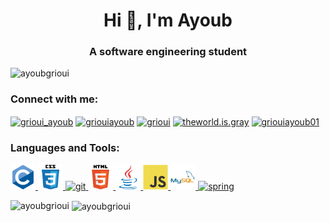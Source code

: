 <h1 align="center">Hi 👋, I'm Ayoub</h1>
<h3 align="center">A software engineering student</h3>

<p align="left"> <img src="https://komarev.com/ghpvc/?username=ayoubgrioui&label=Profile%20views&color=0e75b6&style=flat" alt="ayoubgrioui" /> </p>

<h3 align="left">Connect with me:</h3>
<p align="left">
<a href="https://twitter.com/grioui_ayoub" target="blank"><img align="center" src="https://raw.githubusercontent.com/rahuldkjain/github-profile-readme-generator/master/src/images/icons/Social/twitter.svg" alt="grioui_ayoub" height="30" width="40" /></a>
<a href="https://linkedin.com/in/griouiayoub" target="blank"><img align="center" src="https://raw.githubusercontent.com/rahuldkjain/github-profile-readme-generator/master/src/images/icons/Social/linked-in-alt.svg" alt="griouiayoub" height="30" width="40" /></a>
<a href="https://fb.com/grioui" target="blank"><img align="center" src="https://raw.githubusercontent.com/rahuldkjain/github-profile-readme-generator/master/src/images/icons/Social/facebook.svg" alt="grioui" height="30" width="40" /></a>
<a href="https://instagram.com/theworld.is.gray" target="blank"><img align="center" src="https://raw.githubusercontent.com/rahuldkjain/github-profile-readme-generator/master/src/images/icons/Social/instagram.svg" alt="theworld.is.gray" height="30" width="40" /></a>
<a href="https://www.hackerrank.com/griouiayoub01" target="blank"><img align="center" src="https://raw.githubusercontent.com/rahuldkjain/github-profile-readme-generator/master/src/images/icons/Social/hackerrank.svg" alt="griouiayoub01" height="30" width="40" /></a>
</p>

<h3 align="left">Languages and Tools:</h3>
<p align="left"> <a href="https://www.cprogramming.com/" target="_blank"> <img src="https://raw.githubusercontent.com/devicons/devicon/master/icons/c/c-original.svg" alt="c" width="40" height="40"/> </a> <a href="https://www.w3schools.com/css/" target="_blank"> <img src="https://raw.githubusercontent.com/devicons/devicon/master/icons/css3/css3-original-wordmark.svg" alt="css3" width="40" height="40"/> </a> <a href="https://git-scm.com/" target="_blank"> <img src="https://www.vectorlogo.zone/logos/git-scm/git-scm-icon.svg" alt="git" width="40" height="40"/> </a> <a href="https://www.w3.org/html/" target="_blank"> <img src="https://raw.githubusercontent.com/devicons/devicon/master/icons/html5/html5-original-wordmark.svg" alt="html5" width="40" height="40"/> </a> <a href="https://www.java.com" target="_blank"> <img src="https://raw.githubusercontent.com/devicons/devicon/master/icons/java/java-original.svg" alt="java" width="40" height="40"/> </a> <a href="https://developer.mozilla.org/en-US/docs/Web/JavaScript" target="_blank"> <img src="https://raw.githubusercontent.com/devicons/devicon/master/icons/javascript/javascript-original.svg" alt="javascript" width="40" height="40"/> </a> <a href="https://www.mysql.com/" target="_blank"> <img src="https://raw.githubusercontent.com/devicons/devicon/master/icons/mysql/mysql-original-wordmark.svg" alt="mysql" width="40" height="40"/> </a> <a href="https://spring.io/" target="_blank"> <img src="https://www.vectorlogo.zone/logos/springio/springio-icon.svg" alt="spring" width="40" height="40"/> </a> </p>

<p><img align="left" src="https://github-readme-stats.vercel.app/api/top-langs?username=ayoubgrioui&show_icons=true&hide_border=true&theme=dracula&locale=en&layout=compact" alt="ayoubgrioui" /></p>
<p>&nbsp;<img align="center" src="https://github-readme-stats.vercel.app/api?username=ayoubgrioui&count_private=true&show_icons=true&theme=dracula&hide_border=true&locale=en" alt="ayoubgrioui" /></p>
